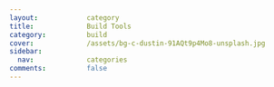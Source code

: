 ```yaml
---
layout:            category
title:             Build Tools
category:          build
cover:             /assets/bg-c-dustin-91AQt9p4Mo8-unsplash.jpg
sidebar:
  nav:             categories
comments:          false
---
```


